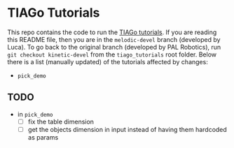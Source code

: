 # TIAGo Tutorials

This repo contains the code to run the [TIAGo tutorials](http://wiki.ros.org/Robots/TIAGo/Tutorials). If you are reading this README file, then you are in the `melodic-devel` branch (developed by Luca). To go back to the original branch (developed by PAL Robotics), run `git checkout kinetic-devel` from the `tiago_tutorials` root folder.
Below there is a list (manually updated) of the tutorials affected by changes:

- `pick_demo`

## TODO

- in `pick_demo`
  - [ ] fix the table dimension
  - [ ] get the objects dimension in input instead of having them hardcoded as params
